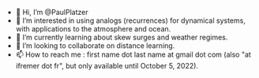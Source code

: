 - 👋 Hi, I’m @PaulPlatzer
- 👀 I’m interested in using analogs (recurrences) for dynamical systems, with applications to the atmosphere and ocean.
- 🌱 I’m currently learning about skew surges and weather regimes.
- 💞️ I’m looking to collaborate on distance learning.
- 📫 How to reach me : first name dot last name at gmail dot com (also "at ifremer dot fr", but only available until October 5, 2022).

<!---
PaulPlatzer/PaulPlatzer is a ✨ special ✨ repository because its `README.md` (this file) appears on your GitHub profile.
You can click the Preview link to take a look at your changes.
--->
